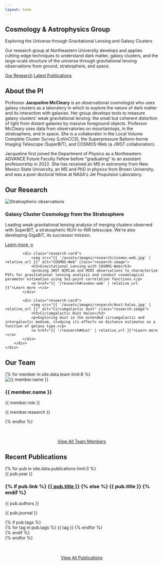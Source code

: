 ```yaml
---
layout: home
---
```


<section class="hero">
    <div class="container">
        <div class="hero-content">
            <h1>Cosmology & Astrophysics Group</h1>
            <p class="tagline">Exploring the Universe through Gravitational Lensing and Galaxy Clusters</p>
            <p class="hero-description">
                Our research group at Northeastern University develops and applies cutting-edge techniques to understand dark matter, galaxy clusters, and the large-scale structure of the universe through gravitational lensing observations from ground, stratosphere, and space.
            </p>
            <div class="cta-buttons">
                <a href="{{ '/research' | relative_url }}" class="btn btn-primary">Our Research</a>
                <a href="{{ '/publications' | relative_url }}" class="btn btn-secondary">Latest Publications</a>
            </div>
        </div>
    </div>
</section>

<!-- About the PI Section -->
<section class="section">
    <div class="container">
        <div class="about-pi">
            <h2>About the PI</h2>
            <div class="pi-content">
                <p>
                    Professor <strong>Jacqueline McCleary</strong> is an observational cosmologist who uses galaxy clusters as a laboratory in which to explore the nature of dark matter and its interaction with galaxies. Her group develops tools to measure galaxy clusters' weak gravitational lensing: the small but coherent distortion of light from distant galaxies by massive foreground objects. Professor McCleary uses data from observatories on mountaintops, in the stratosphere, and in space. She is a collaborator in the Local Volume Complete Cluster Survey (LoVoCCS), the Superpressure Balloon-borne Imaging Telescope (SuperBIT), and COSMOS-Web (a JWST collaboration).
                </p>
                <p>
                    Jacqueline first joined the Department of Physics as a Northeastern ADVANCE Future Faculty Fellow before "graduating" to an assistant professorship in 2022. She has received an MS in astronomy from New Mexico State University, an MS and PhD in physics from Brown University, and was a post-doctoral fellow at NASA's Jet Propulsion Laboratory.
                </p>
            </div>
        </div>
    </div>
</section>

<!-- Research Preview -->
<section class="section section-alt">
    <div class="container">
        <div class="section-header">
            <h2>Our Research</h2>
            <div class="section-line"></div>
        </div>
        <div class="research-grid">
            <div class="research-card">
                <img src="{{ '/assets/images/research/stratosphere.jpg' | relative_url }}" alt="Stratospheric observations" class="research-image">
                <h3>Galaxy Cluster Cosmology from the Stratosphere</h3>
                <p>Leading weak gravitational lensing analysis of merging clusters observed with SuperBIT, a stratospheric NUV-to-NIR telescope. We're also developing GigaBIT, its successor mission.</p>
                <a href="{{ '/research#stratosphere' | relative_url }}">Learn more →</a>
            </div>
            
            <div class="research-card">
                <img src="{{ '/assets/images/research/cosmos-web.jpg' | relative_url }}" alt="COSMOS-Web" class="research-image">
                <h3>Gravitational Lensing with COSMOS-Web</h3>
                <p>Using JWST NIRCam and MIRI observations to characterize PSFs for gravitational lensing analysis and conduct cosmological parameter estimation using 3x2-point correlation functions.</p>
                <a href="{{ '/research#cosmos-web' | relative_url }}">Learn more →</a>
            </div>
            
            <div class="research-card">
                <img src="{{ '/assets/images/research/dust-halos.jpg' | relative_url }}" alt="Circumgalactic dust" class="research-image">
                <h3>Circumgalactic Dust Halos</h3>
                <p>Exploring dust in the extended circumgalactic and intergalactic medium, studying its effects on distance estimates as a function of galaxy type.</p>
                <a href="{{ '/research#dust' | relative_url }}">Learn more →</a>
            </div>
        </div>
    </div>
</section>

<!-- Team Preview -->
<section class="section">
    <div class="container">
        <div class="section-header">
            <h2>Our Team</h2>
            <div class="section-line"></div>
        </div>
        <div class="team-grid">
            {% for member in site.data.team limit:6 %}
            <div class="team-card">
                <img src="{{ member.image | relative_url }}" alt="{{ member.name }}" class="team-image">
                <h3 class="team-name">{{ member.name }}</h3>
                <p class="team-role">{{ member.role }}</p>
                <p class="team-research">{{ member.research }}</p>
            </div>
            {% endfor %}
        </div>
        <div style="text-align: center; margin-top: 3rem;">
            <a href="{{ '/team' | relative_url }}" class="btn btn-primary">View All Team Members</a>
        </div>
    </div>
</section>

<!-- Recent Publications -->
<section class="section section-alt">
    <div class="container">
        <div class="section-header">
            <h2>Recent Publications</h2>
            <div class="section-line"></div>
        </div>
        <div class="publications-list">
            {% for pub in site.data.publications limit:3 %}
            <div class="publication-item">
                <div class="publication-year">{{ pub.year }}</div>
                <h3 class="publication-title">
                    {% if pub.link %}
                    <a href="{{ pub.link }}" target="_blank">{{ pub.title }}</a>
                    {% else %}
                    {{ pub.title }}
                    {% endif %}
                </h3>
                <p class="publication-authors">{{ pub.authors }}</p>
                <p class="publication-journal">{{ pub.journal }}</p>
                {% if pub.tags %}
                <div class="publication-tags">
                    {% for tag in pub.tags %}
                    <span class="tag">{{ tag }}</span>
                    {% endfor %}
                </div>
                {% endif %}
            </div>
            {% endfor %}
        </div>
        <div style="text-align: center; margin-top: 3rem;">
            <a href="{{ '/publications' | relative_url }}" class="btn btn-primary">View All Publications</a>
        </div>
    </div>
</section>